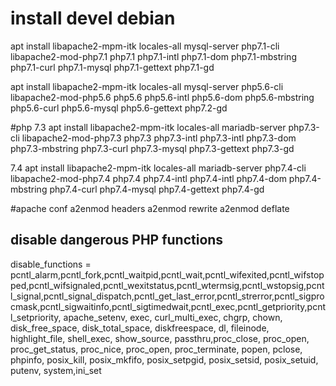 # install devel debian

apt install libapache2-mpm-itk locales-all mysql-server php7.1-cli libapache2-mod-php7.1 php7.1 php7.1-intl php7.1-dom php7.1-mbstring php7.1-curl php7.1-mysql php7.1-gettext php7.1-gd

apt install libapache2-mpm-itk locales-all mysql-server php5.6-cli libapache2-mod-php5.6 php5.6 php5.6-intl php5.6-dom php5.6-mbstring php5.6-curl php5.6-mysql php5.6-gettext php7.2-gd

#php 7.3 
apt install libapache2-mpm-itk locales-all mariadb-server php7.3-cli libapache2-mod-php7.3 php7.3 php7.3-intl php7.3-intl php7.3-dom php7.3-mbstring php7.3-curl php7.3-mysql php7.3-gettext php7.3-gd

7.4
apt install libapache2-mpm-itk locales-all mariadb-server php7.4-cli libapache2-mod-php7.4 php7.4 php7.4-intl php7.4-intl php7.4-dom php7.4-mbstring php7.4-curl php7.4-mysql php7.4-gettext php7.4-gd



#apache conf
  a2enmod headers
  a2enmod rewrite
  a2enmod deflate

## disable dangerous PHP functions
  disable_functions = pcntl_alarm,pcntl_fork,pcntl_waitpid,pcntl_wait,pcntl_wifexited,pcntl_wifstopped,pcntl_wifsignaled,pcntl_wexitstatus,pcntl_wtermsig,pcntl_wstopsig,pcntl_signal,pcntl_signal_dispatch,pcntl_get_last_error,pcntl_strerror,pcntl_sigprocmask,pcntl_sigwaitinfo,pcntl_sigtimedwait,pcntl_exec,pcntl_getpriority,pcntl_setpriority, apache_setenv, exec,  curl_multi_exec, chgrp, chown, disk_free_space, disk_total_space, diskfreespace, dl, fileinode, highlight_file, shell_exec, show_source, passthru,proc_close, proc_open, proc_get_status, proc_nice, proc_open, proc_terminate,  popen, pclose, phpinfo, posix_kill, posix_mkfifo, posix_setpgid, posix_setsid, posix_setuid,  putenv, system,ini_set

